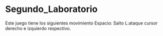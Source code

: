 # Segundo_Laboratorio
Este juego tiene los siguientes movimiento
Espacio: Salto
L:ataque
cursor derecho e izquierdo respectivo.
